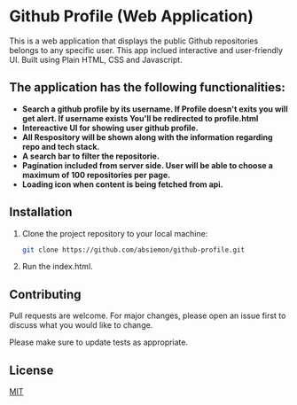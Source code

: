 # Github Profile (Web Application)
This is a web application that displays the public Github repositories belongs to any specific user. This app inclued interactive and user-friendly UI. Built using Plain HTML, CSS and Javascript.


## The application has the following functionalities:
- **Search a github profile by its username. If Profile doesn't exits you will get alert. If username exists You'll be redirected to profile.html**
- **Intereactive UI for showing user github profile.**
- **All Respository will be shown along with the information regarding repo and tech stack.**
- **A search bar to filter the repositorie.**
- **Pagination included from server side. User will be able to choose a maximum of 100 repositories per page.**
- **Loading icon when content is being fetched from api.**

## Installation
1. Clone the project repository to your local machine:
   ```bash
   git clone https://github.com/absiemon/github-profile.git
   ```
2. Run the index.html.

## Contributing

Pull requests are welcome. For major changes, please open an issue first
to discuss what you would like to change.

Please make sure to update tests as appropriate.

## License

[MIT](https://choosealicense.com/licenses/mit/)


